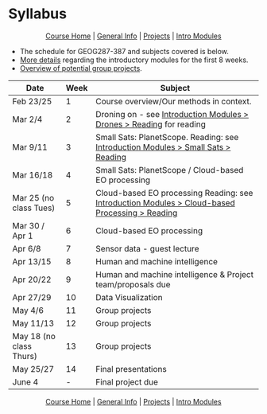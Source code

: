 Syllabus
================

<center>

[Course Home](../README.md) | [General Info](general-information.md) |
[Projects](projects.md) | [Intro Modules](introductory-modules.md)

</center>

  - The schedule for GEOG287-387 and subjects covered is below.
  - [More details](introductory-modules.md) regarding the introductory
    modules for the first 8 weeks.
  - [Overview of potential group
projects](projects.md).

| Date        | Week | Subject                                                                                                                                            |
| ----------- | ---- | -------------------------------------------------------------------------------------------------------------------------------------------------- |
| Feb 23/25   | 1    | Course overview/Our methods in context.                                                                                                            |
| Mar 2/4     | 2    | Droning on - see [Introduction Modules \> Drones \> Reading](introductory-modules.md#droning-on) for reading                                       |
| Mar 9/11    | 3    | Small Sats: PlanetScope. Reading: see [Introduction Modules \> Small Sats \> Reading](introductory-modules.md#small-sats)                          |
| Mar 16/18   | 4    | Small Sats: PlanetScope / Cloud-based EO processing                                                                                                |
| Mar 25 (no class Tues)| 5    | Cloud-based EO processing Reading: see [Introduction Modules \> Cloud-based Processing \> Reading](introductory-modules.md#cloud-based-processing) |
| Mar 30 / Apr 1 | 6    | Cloud-based EO processing                                                                                                                          |
| Apr 6/8   | 7    | Sensor data - guest lecture                                                                                                                        |
| Apr 13/15 | 8    | Human and machine intelligence                                                                                                                     |
| Apr 20/22 | 9    | Human and machine intelligence & Project team/proposals due                                                                                        |
| Apr 27/29 | 10   | Data Visualization                                                                                                                                     |
| May 4/6   | 11   | Group projects                                                                                                                                     |
| May 11/13 | 12   | Group projects                                                                                                                                     |
| May 18 (no class Thurs) | 13   | Group projects                                                                                                                               |
| May 25/27      | 14   | Final presentations                                                                                                                                 |
| June 4      | \-   | Final project due                                                                                                                                  |

<center>

[Course Home](../README.md) | [General Info](general-information.md) |
[Projects](projects.md) | [Intro Modules](introductory-modules.md)

</center>
